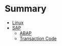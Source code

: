 # Summary

* [Linux](Linux/linux.md)
* [SAP](SAP/SAP.md)
    * [ABAP](SAP/ABAP/abap.md)
    * [Transaction Code](SAP/transaction-code/transaction-code.md)